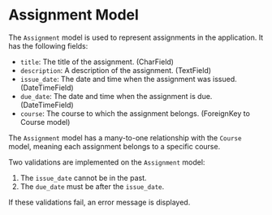 # Assignment Model

The `Assignment` model is used to represent assignments in the application. It has the following fields:

- `title`: The title of the assignment. (CharField)
- `description`: A description of the assignment. (TextField)
- `issue_date`: The date and time when the assignment was issued. (DateTimeField)
- `due_date`: The date and time when the assignment is due. (DateTimeField)
- `course`: The course to which the assignment belongs. (ForeignKey to Course model)

The `Assignment` model has a many-to-one relationship with the `Course` model, meaning each assignment belongs to a specific course.

Two validations are implemented on the `Assignment` model:
1. The `issue_date` cannot be in the past.
2. The `due_date` must be after the `issue_date`.

If these validations fail, an error message is displayed.
